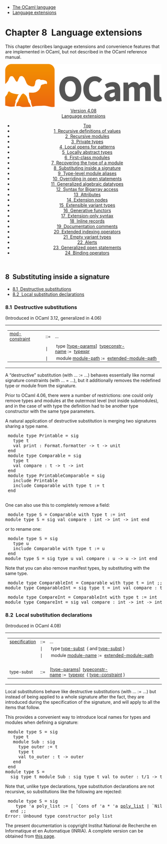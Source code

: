 <!-- ((! set title Manual !)) ((! set documentation !)) ((! set manual !)) ((! set nobreadcrumb !)) -->
<div class="manual content"><ul class="part_menu"><li><a href="language.html">The OCaml language</a></li><li class="active"><a href="extn.html">Language extensions</a></li></ul>




<h1 class="chapter" id="sec237"><span>Chapter 8</span>&nbsp;&nbsp;Language extensions</h1>
<p> <a id="c:extensions"></a>
</p><p>This chapter describes language extensions and convenience features
that are implemented in OCaml, but not described in the
OCaml reference manual.</p><header><nav class="toc brand"><a class="brand" href="https://ocaml.org/"><img src="colour-logo-gray.svg" class="svg" alt="OCaml"></a></nav><nav class="toc"><div class="toc_version"><a href="/docs" id="version-select">Version 4.08</a></div><div class="toc_title"><a href="#">Language extensions</a></div><ul><li class="top"><a href="#">Top</a></li>
<li><a href="manual023.html#start-section">1&nbsp;&nbsp;Recursive definitions of values</a>
</li><li><a href="manual024.html#start-section">2&nbsp;&nbsp;Recursive modules</a>
</li><li><a href="manual025.html#start-section">3&nbsp;&nbsp;Private types</a>
</li><li><a href="manual026.html#start-section">4&nbsp;&nbsp;Local opens for patterns</a>
</li><li><a href="manual027.html#start-section">5&nbsp;&nbsp;Locally abstract types</a>
</li><li><a href="manual028.html#start-section">6&nbsp;&nbsp;First-class modules</a>
</li><li><a href="manual029.html#start-section">7&nbsp;&nbsp;Recovering the type of a module</a>
</li><li><a href="manual030.html#start-section">8&nbsp;&nbsp;Substituting inside a signature</a>
</li><li><a href="manual031.html#start-section">9&nbsp;&nbsp;Type-level module aliases</a>
</li><li><a href="manual032.html#start-section">10&nbsp;&nbsp;Overriding in open statements</a>
</li><li><a href="manual033.html#start-section">11&nbsp;&nbsp;Generalized algebraic datatypes</a>
</li><li><a href="manual034.html#start-section">12&nbsp;&nbsp;Syntax for Bigarray access</a>
</li><li><a href="manual035.html#start-section">13&nbsp;&nbsp;Attributes</a>
</li><li><a href="manual036.html#start-section">14&nbsp;&nbsp;Extension nodes</a>
</li><li><a href="manual037.html#start-section">15&nbsp;&nbsp;Extensible variant types</a>
</li><li><a href="manual038.html#start-section">16&nbsp;&nbsp;Generative functors</a>
</li><li><a href="manual039.html#start-section">17&nbsp;&nbsp;Extension-only syntax</a>
</li><li><a href="manual040.html#start-section">18&nbsp;&nbsp;Inline records</a>
</li><li><a href="manual041.html#start-section">19&nbsp;&nbsp;Documentation comments</a>
</li><li><a href="manual042.html#start-section">20&nbsp;&nbsp;Extended indexing operators  </a>
</li><li><a href="manual043.html#start-section">21&nbsp;&nbsp;Empty variant types </a>
</li><li><a href="manual044.html#start-section">22&nbsp;&nbsp;Alerts  </a>
</li><li><a href="manual045.html#start-section">23&nbsp;&nbsp;Generalized open statements</a>
</li><li><a href="manual046.html#start-section">24&nbsp;&nbsp;Binding operators </a>
</li></ul></nav></header><a id="start-section"></a><section id="section">




<h2 class="section" id="sec251">8&nbsp;&nbsp;Substituting inside a signature</h2>
<ul>
<li><a href="manual030.html#sec252">8.1&nbsp;&nbsp;Destructive substitutions</a>
</li><li><a href="manual030.html#sec253">8.2&nbsp;&nbsp;Local substitution declarations</a>
</li></ul>
<p>
<a id="hevea_manual.kwd221"></a>
<a id="hevea_manual.kwd222"></a>
<a id="hevea_manual.kwd223"></a>
<a id="s:signature-substitution"></a></p>
<h3 class="subsection" id="sec252">8.1&nbsp;&nbsp;Destructive substitutions</h3>
<p>
<a id="ss:destructive-substitution"></a></p><p>(Introduced in OCaml 3.12, generalized in 4.06)</p><div class="syntax"><table class="display dcenter"><tbody><tr class="c019"><td class="dcell"><table class="c001 cellpading0"><tbody><tr><td class="c018">
<a class="syntax" href="modtypes.html#mod-constraint"><span class="c010">mod-constraint</span></a></td><td class="c015">::=</td><td class="c017">
...
&nbsp;</td></tr>
<tr><td class="c018">&nbsp;</td><td class="c015">∣</td><td class="c017">&nbsp;<span class="c004">type</span>&nbsp;[<a class="syntax" href="typedecl.html#type-params"><span class="c010">type-params</span></a>]&nbsp;&nbsp;<a class="syntax" href="names.html#typeconstr-name"><span class="c010">typeconstr-name</span></a>&nbsp;<span class="c004">:=</span>&nbsp;&nbsp;<a class="syntax" href="types.html#typexpr"><span class="c010">typexpr</span></a>
&nbsp;</td></tr>
<tr><td class="c018">&nbsp;</td><td class="c015">∣</td><td class="c017">&nbsp;<span class="c004">module</span>&nbsp;<a class="syntax" href="names.html#module-path"><span class="c010">module-path</span></a>&nbsp;<span class="c004">:=</span>&nbsp;&nbsp;<a class="syntax" href="names.html#extended-module-path"><span class="c010">extended-module-path</span></a>
</td></tr>
</tbody></table></td></tr>
</tbody></table></div><p>A “destructive” substitution (<span class="c004">with</span> ... <span class="c004">:=</span> ...) behaves essentially like
normal signature constraints (<span class="c004">with</span> ... <span class="c004">=</span> ...), but it additionally removes
the redefined type or module from the signature.</p><p>Prior to OCaml 4.06, there were a number of restrictions: one could only remove
types and modules at the outermost level (not inside submodules), and in the
case of <span class="c004">with type</span> the definition had to be another type constructor with the
same type parameters.</p><p>A natural application of destructive substitution is merging two
signatures sharing a type name.


</p><div class="caml-example verbatim">

<pre><div class="caml-input"> module type Printable = sig
   type t
   val print : Format.formatter -&gt; t -&gt; unit
 end
 module type Comparable = sig
   type t
   val compare : t -&gt; t -&gt; int
 end
 module type PrintableComparable = sig
   include Printable
   include Comparable with type t := t
 end
</div>
</pre>


</div><p>One can also use this to completely remove a field:


</p><div class="caml-example verbatim">

<pre><div class="caml-input"> module type S = Comparable with type t := int
</div><div class="caml-output ok">module type S = sig val compare : int -&gt; int -&gt; int end
</div></pre>


</div><p>

or to rename one:


</p><div class="caml-example verbatim">

<pre><div class="caml-input"> module type S = sig
   type u
   include Comparable with type t := u
 end
</div><div class="caml-output ok">module type S = sig type u val compare : u -&gt; u -&gt; int end
</div></pre>


</div><p>Note that you can also remove manifest types, by substituting with the
same type.


</p><div class="caml-example verbatim">

<pre><div class="caml-input"> module type ComparableInt = Comparable with type t = int ;;
</div><div class="caml-output ok">module type ComparableInt = sig type t = int val compare : t -&gt; t -&gt; int end
</div></pre>

<pre><div class="caml-input"> module type CompareInt = ComparableInt with type t := int
</div><div class="caml-output ok">module type CompareInt = sig val compare : int -&gt; int -&gt; int end
</div></pre>


</div>
<h3 class="subsection" id="sec253">8.2&nbsp;&nbsp;Local substitution declarations</h3>
<p>
<a id="ss:local-substitution"></a></p><p>(Introduced in OCaml 4.08)</p><div class="syntax"><table class="display dcenter"><tbody><tr class="c019"><td class="dcell"><table class="c001 cellpading0"><tbody><tr><td class="c018">
<a class="syntax" href="modtypes.html#specification"><span class="c010">specification</span></a></td><td class="c015">::=</td><td class="c017">
...
&nbsp;</td></tr>
<tr><td class="c018">&nbsp;</td><td class="c015">∣</td><td class="c017">&nbsp;<span class="c004">type</span>&nbsp;<a class="syntax" href="#type-subst"><span class="c010">type-subst</span></a>&nbsp;&nbsp;{&nbsp;<span class="c004">and</span>&nbsp;<a class="syntax" href="#type-subst"><span class="c010">type-subst</span></a>&nbsp;}
&nbsp;</td></tr>
<tr><td class="c018">&nbsp;</td><td class="c015">∣</td><td class="c017">&nbsp;<span class="c004">module</span>&nbsp;<a class="syntax" href="names.html#module-name"><span class="c010">module-name</span></a>&nbsp;<span class="c004">:=</span>&nbsp;&nbsp;<a class="syntax" href="names.html#extended-module-path"><span class="c010">extended-module-path</span></a>
&nbsp;</td></tr>
<tr><td class="c018">&nbsp;</td></tr>
<tr><td class="c018"><a class="syntax" id="type-subst"><span class="c010">type-subst</span></a></td><td class="c015">::=</td><td class="c017">
[<a class="syntax" href="typedecl.html#type-params"><span class="c010">type-params</span></a>]&nbsp;&nbsp;<a class="syntax" href="names.html#typeconstr-name"><span class="c010">typeconstr-name</span></a>&nbsp;<span class="c004">:=</span>&nbsp;&nbsp;<a class="syntax" href="types.html#typexpr"><span class="c010">typexpr</span></a>&nbsp;&nbsp;{&nbsp;<a class="syntax" href="typedecl.html#type-constraint"><span class="c010">type-constraint</span></a>&nbsp;}
</td></tr>
</tbody></table></td></tr>
</tbody></table></div><p>Local substitutions behave like destructive substitutions (<span class="c004">with</span> ... <span class="c004">:=</span> ...)
but instead of being applied to a whole signature after the fact, they are
introduced during the specification of the signature, and will apply to all the
items that follow.</p><p>This provides a convenient way to introduce local names for types and modules
when defining a signature:</p><div class="caml-example verbatim">

<pre><div class="caml-input"> module type S = sig
   type t
   module Sub : sig
     type outer := t
     type t
     val to_outer : t -&gt; outer
   end
 end
</div><div class="caml-output ok">module type S =
  sig type t module Sub : sig type t val to_outer : t/1 -&gt; t/2 end end
</div></pre>


</div><p>Note that, unlike type declarations, type substitution declarations are not
recursive, so substitutions like the following are rejected:</p><div class="caml-example toplevel">

<pre><div class="caml-input"> module type S = sig
    type 'a poly_list := [ `Cons of 'a * 'a <u>poly_list</u> | `Nil ]
  end ;;
</div><div class="caml-output error">Error: Unbound type constructor poly_list
</div></pre>


</div>






</section><div class="copyright">The present documentation is copyright Institut National de Recherche en Informatique et en Automatique (INRIA). A complete version can be obtained from <a href="http://caml.inria.fr/pub/docs/manual-ocaml/">this page</a>.</div></div>